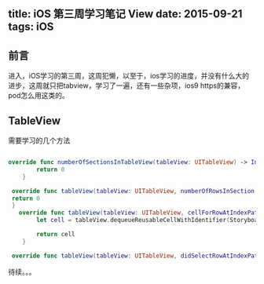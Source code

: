 title: iOS 第三周学习笔记 View
date: 2015-09-21
tags: iOS
---

## 前言

进入，iOS学习的第三周，这周犯懒，以至于，ios学习的进度，并没有什么大的进步，这周就只把tabview，学习了一遍，还有一些杂项，ios9 https的兼容，pod怎么用这类的。

<!--more-->

## TableView

需要学习的几个方法
```swift

override func numberOfSectionsInTableView(tableView: UITableView) -> Int {
        return 0
    }

 override func tableView(tableView: UITableView, numberOfRowsInSection section: Int) -> Int {
 return 0
 }
   override func tableView(tableView: UITableView, cellForRowAtIndexPath indexPath: NSIndexPath) -> UITableViewCell {
        let cell = tableView.dequeueReusableCellWithIdentifier(Storyboard.CellReuseIdentifier, forIndexPath: indexPath)

        return cell
    }

 override func tableView(tableView: UITableView, didSelectRowAtIndexPath indexPath: NSIndexPath) {}
```

待续。。。








